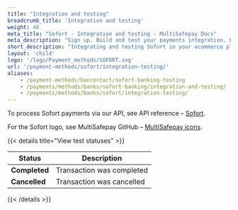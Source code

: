 ```yaml
---
title: "Integration and testing"
breadcrumb_title: 'Integration and testing'
weight: 40
meta_title: "Sofort - Integration and testing - MultiSafepay Docs"
meta_description: "Sign up. Build and test your payments integration. Explore our products and services. Use our API reference, SDKs, and wrappers. Get support."
short_description: "Integrating and testing Sofort in your ecommerce platform"
layout: 'child'
logo: '/logo/Payment_methods/SOFORT.svg'
url: '/payment-methods/sofort/integration-testing/'
aliases:
    - /payment-methods/bancontact/sofort-banking-testing
    - /payments/methods/banks/sofort-banking/integration-and-testing/
    - /payments/methods/banks/sofort/integration-testing/
---
```


To process Sofort payments via our API, see API reference – [Sofort](/api/#sofort).

For the Sofort logo, see MultiSafepay GitHub – [MultiSafepay icons](https://github.com/MultiSafepay/MultiSafepay-icons).

{{< details title="View test statuses" >}}

| Status    | Description              |
| --------- | ------------------------ |
| **Completed** | Transaction was completed |
| **Cancelled** | Transaction was cancelled |

{{< /details >}}